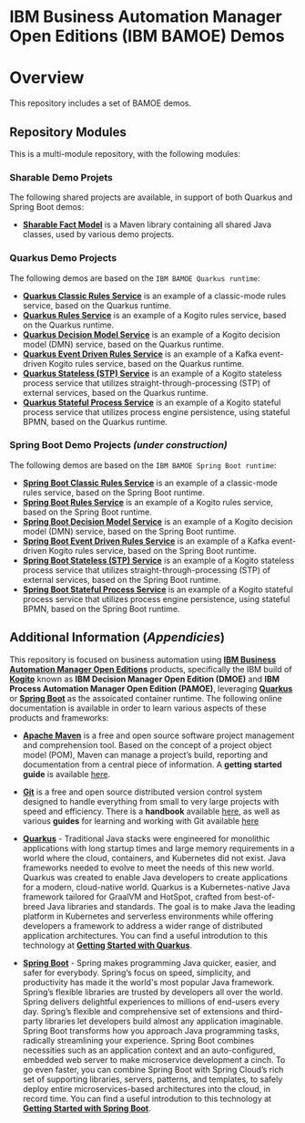 # IBM Business Automation Manager Open Editions (IBM BAMOE) Demos

# Overview
This repository includes a set of BAMOE demos.

## Repository Modules
This is a multi-module repository, with the following modules:

### Sharable Demo Projets
The following shared projects are available, in support of both Quarkus and Spring Boot demos:

- [**Sharable Fact Model**](./fact-model) is a Maven library containing all shared Java classes, used by various demo projects.

### Quarkus Demo Projects
The following demos are based on the `IBM BAMOE Quarkus runtime`:

- [**Quarkus Classic Rules Service**](./quarkus-classic-rules-service) is an example of a classic-mode rules service, based on the Quarkus runtime.
- [**Quarkus Rules Service**](./quarkus-rules-service) is an example of a Kogito rules service, based on the Quarkus runtime.
- [**Quarkus Decision Model Service**](./quarkus-decision-model-service) is an example of a Kogito decision model (DMN) service, based on the Quarkus runtime.
- [**Quarkus Event Driven Rules Service**](./quarkus-event-driven-rules-service) is an example of a Kafka event-driven Kogito rules service, based on the Quarkus runtime.
- [**Quarkus Stateless (STP) Service**](./quarkus-stp-service) is an example of a Kogito stateless process service that utilizes straight-through-processing (STP) of external services, based on the Quarkus runtime.
- [**Quarkus Stateful Process Service**](./quarkus-process-service) is an example of a Kogito stateful process service that utilizes process engine persistence, using stateful BPMN, based on the Quarkus runtime.

### Spring Boot Demo Projects _(under construction)_
The following demos are based on the `IBM BAMOE Spring Boot runtime`:

- [**Spring Boot Classic Rules Service**](./springboot-classic-rules-service) is an example of a classic-mode rules service, based on the Spring Boot runtime.
- [**Spring Boot Rules Service**](./springboot-rules-service) is an example of a Kogito rules service, based on the Spring Boot runtime.
- [**Spring Boot Decision Model Service**](./springboot-decision-model-service) is an example of a Kogito decision model (DMN) service, based on the Spring Boot runtime.
- [**Spring Boot Event Driven Rules Service**](./springboot-event-driven-rules-service) is an example of a Kafka event-driven Kogito rules service, based on the Spring Boot runtime.
- [**Spring Boot Stateless (STP) Service**](./springboot-stp-service) is an example of a Kogito stateless process service that utilizes straight-through-processing (STP) of external services, based on the Spring Boot runtime.
- [**Spring Boot Stateful Process Service**](./springboot-process-service) is an example of a Kogito stateful process service that utilizes process engine persistence, using stateful BPMN, based on the Spring Boot runtime.

## Additional Information (*Appendicies*)
This repository is focused on business automation using [**IBM Business Automation Manager Open Editions**](https://www.ibm.com/docs/en/ibamoe/9.3.x) products, specifically the IBM build of [**Kogito**](https://kogito.kie.org/) known as **IBM Decision Manager Open Edition (DMOE)** and **IBM Process Automation Manager Open Edition (PAMOE)**, leveraging [**Quarkus**](https://quarkus.io/) or [**Spring Boot**](https://spring.io/) as the assoicated container runtime.  The following online documentation is available in order to learn various aspects of these products and frameworks:

- [**Apache Maven**](https://maven.apache.org/) is a free and open source software project management and comprehension tool. Based on  the concept of a project object model (POM), Maven can manage a project’s build, reporting and documentation from a central piece of  information. A **getting started guide** is available [here](http://maven.apache.org/guides/getting-started/).

- [**Git**](https://git-scm.com//) is a free and open source distributed version control system designed to handle everything from small to very large projects with speed and efficiency. There is a **handbook** available [here](https://guides.github.com/introduction/git-handbook/), as well as various **guides** for learning and working with Git available [here](https://guides.github.com/)

- [**Quarkus**](https://quarkus.io/) - Traditional Java stacks were engineered for monolithic applications with long startup times and large memory requirements in a world where the cloud, containers, and Kubernetes did not exist. Java frameworks needed to evolve to meet the needs of this new world.  Quarkus was created to enable Java developers to create applications for a modern, cloud-native world. Quarkus is a Kubernetes-native Java framework tailored for GraalVM and HotSpot, crafted from best-of-breed Java libraries and standards. The goal is to make Java the leading platform in Kubernetes and serverless environments while offering developers a framework to address a wider range of distributed application architectures.  You can find a useful introdution to this technology at [**Getting Started with Quarkus**](https://quarkus.io/get-started/).

- [**Spring Boot**](https://spring.io/) - Spring makes programming Java quicker, easier, and safer for everybody. Spring’s focus on speed, simplicity, and productivity has made it the world's most popular Java framework.  Spring’s flexible libraries are trusted by developers all over the world. Spring delivers delightful experiences to millions of end-users every day.  Spring’s flexible and comprehensive set of extensions and third-party libraries let developers build almost any application imaginable.  Spring Boot transforms how you approach Java programming tasks, radically streamlining your experience. Spring Boot combines necessities such as an application context and an auto-configured, embedded web server to make microservice development a cinch. To go even faster, you can combine Spring Boot with Spring Cloud’s rich set of supporting libraries, servers, patterns, and templates, to safely deploy entire microservices-based architectures into the cloud, in record time.  You can find a useful introdution to this technology at [**Getting Started with Spring Boot**](https://spring.io/quickstart).

